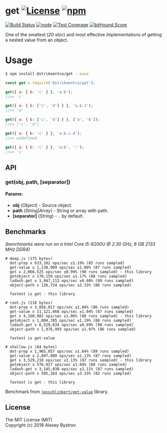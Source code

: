 get [![License](https://img.shields.io/npm/l/@strikeentco/get.svg)](https://github.com/strikeentco/get/blob/master/LICENSE)  [![npm](https://img.shields.io/npm/v/@strikeentco/get.svg)](https://www.npmjs.com/package/@strikeentco/get)
==========
[![Build Status](https://travis-ci.org/strikeentco/get.svg)](https://travis-ci.org/strikeentco/get)  [![node](https://img.shields.io/node/v/@strikeentco/get.svg)](https://www.npmjs.com/package/@strikeentco/get) [![Test Coverage](https://api.codeclimate.com/v1/badges/83783b3523a8819e5d34/test_coverage)](https://codeclimate.com/github/strikeentco/get/test_coverage) [![bitHound Score](https://www.bithound.io/github/strikeentco/get/badges/score.svg)](https://www.bithound.io/github/strikeentco/get)

One of the smallest (*20 sloc*) and most effective implementations of getting a nested value from an object.

# Usage

```sh
$ npm install @strikeentco/get --save
```

```javascript
const get = require('@strikeentco/get');

get({ a: { b: 'c' } }, 'a.b');
//=> 'c'

get({ a: { b: ['c', 'd'] } }, 'a.b.1');
//=> 'd'

get({ a: { b: ['c', 'd'] } }, ['a', 'b']);
//=> ['c', 'd']

get({ a: { b: 'c' } }, 'a.b.c.d');
//=> undefined

get({ a: { b: 'c' } }, 'a:b', ':');
//=> 'c'
```
## API

### get(obj, path, [separator])

#### Params:
* **obj** (*Object*) - Source object.
* **path** (*String|Array*) - String or array with path.
* **[separator]** (*String*) - `.` by default.

## Benchmarks
*(benchmarks were run on a Intel Core i5-6200U @ 2.30 GHz, 8 GB 2133 MHz DDR4)*

```
# deep.js (175 bytes)
  dot-prop x 633,102 ops/sec ±1.19% (85 runs sampled)
  get-value x 1,138,909 ops/sec ±1.80% (87 runs sampled)
  get x 2,066,525 ops/sec ±0.99% (90 runs sampled) - this library
  getobject x 170,159 ops/sec ±1.17% (88 runs sampled)
  lodash.get x 1,847,112 ops/sec ±0.60% (89 runs sampled)
  object-path x 126,724 ops/sec ±2.33% (86 runs sampled)

  fastest is get - this library

# root.js (210 bytes)
  dot-prop x 3,056,017 ops/sec ±1.84% (86 runs sampled)
  get-value x 11,121,668 ops/sec ±1.04% (87 runs sampled)
  get x 4,160,982 ops/sec ±1.06% (88 runs sampled) - this library
  getobject x 1,004,785 ops/sec ±1.19% (88 runs sampled)
  lodash.get x 6,529,634 ops/sec ±0.69% (90 runs sampled)
  object-path x 1,976,993 ops/sec ±1.97% (86 runs sampled)

  fastest is get-value

# shallow.js (84 bytes)
  dot-prop x 1,965,057 ops/sec ±1.64% (89 runs sampled)
  get-value x 2,697,800 ops/sec ±1.13% (87 runs sampled)
  get x 3,529,218 ops/sec ±1.13% (87 runs sampled) - this library
  getobject x 576,927 ops/sec ±1.04% (88 runs sampled)
  lodash.get x 3,145,038 ops/sec ±2.11% (87 runs sampled)
  object-path x 595,264 ops/sec ±3.33% (82 runs sampled)

  fastest is get - this library
```

Benchmark from [`jonschlinkert/get-value`](https://github.com/jonschlinkert/get-value/tree/master/benchmark) library.

## License

The MIT License (MIT)<br/>
Copyright (c) 2018 Alexey Bystrov

